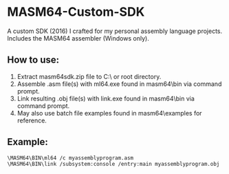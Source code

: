 # MASM64-Custom-SDK
A custom SDK (2016) I crafted for my personal assembly language projects. Includes the MASM64 assembler (Windows only).

## How to use:
1. Extract masm64sdk.zip file to C:\ or root directory.
2. Assemble .asm file(s) with ml64.exe found in masm64\bin via command prompt.
3. Link resulting .obj file(s) with link.exe found in masm64\bin via command prompt.
4. May also use batch file examples found in masm64\examples for reference.

## Example:
```
\MASM64\BIN\ml64 /c myassemblyprogram.asm
\MASM64\BIN\link /subsystem:console /entry:main myassemblyprogram.obj
```
